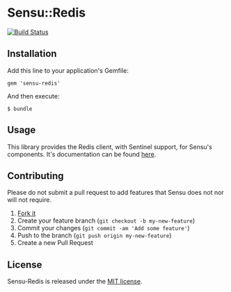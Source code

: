 # Sensu::Redis

[![Build Status](https://travis-ci.org/sensu/sensu-redis.svg?branch=master)](https://travis-ci.org/sensu/sensu-redis)

## Installation

Add this line to your application's Gemfile:

    gem 'sensu-redis'

And then execute:

    $ bundle

## Usage

This library provides the Redis client, with Sentinel support, for
Sensu's components. It's documentation can be found
[here](http://rubydoc.info/github/sensu/sensu-redis/Sensu/Redis).

## Contributing

Please do not submit a pull request to add features that Sensu does
not nor will not require.

1. [Fork it](https://github.com/sensu/sensu-redis/fork)
2. Create your feature branch (`git checkout -b my-new-feature`)
3. Commit your changes (`git commit -am 'Add some feature'`)
4. Push to the branch (`git push origin my-new-feature`)
5. Create a new Pull Request

## License

Sensu-Redis is released under the [MIT
license](https://raw.github.com/sensu/sensu-redis/master/LICENSE.txt).
